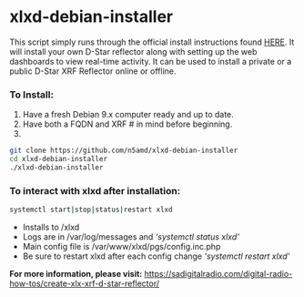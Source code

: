 # xlxd-debian-installer
This script simply runs through the official install instructions found [HERE](https://github.com/LX3JL/xlxd). It will install your own D-Star reflector along with setting up the web dashboards to view real-time activity. It can be used to install a private or a public D-Star XRF Reflector online or offline.


### To Install:
1. Have a fresh Debian 9.x computer ready and up to date.
2. Have both a FQDN and XRF # in mind before beginning.
3. 
```sh
git clone https://github.com/n5amd/xlxd-debian-installer
cd xlxd-debian-installer
./xlxd-debian-installer
```

### To interact with xlxd after installation:
```sh
systemctl start|stop|status|restart xlxd
```
 - Installs to /xlxd
 - Logs are in /var/log/messages and *'systemctl status xlxd'*
 - Main config file is /var/www/xlxd/pgs/config.inc.php
 - Be sure to restart xlxd after each config change *'systemctl restart xlxd'*

**For more information, please visit:**
https://sadigitalradio.com/digital-radio-how-tos/create-xlx-xrf-d-star-reflector/
